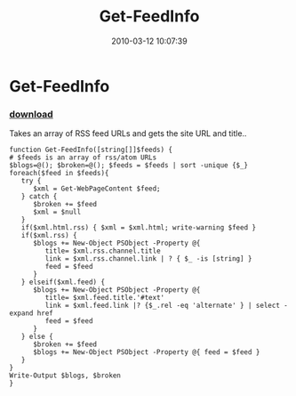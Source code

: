 ﻿---
pid:            1698
poster:         Joel Bennett
title:          Get-FeedInfo
date:           2010-03-12 10:07:39
format:         posh
parent:         0
parent:         0

---

# Get-FeedInfo

### [download](1698.ps1)

Takes an array of RSS feed URLs and gets the site URL and title..

```posh
function Get-FeedInfo([string[]]$feeds) {
# $feeds is an array of rss/atom URLs 
$blogs=@(); $broken=@(); $feeds = $feeds | sort -unique {$_}
foreach($feed in $feeds){ 
   try { 
      $xml = Get-WebPageContent $feed;
   } catch { 
      $broken += $feed
      $xml = $null
   }
   if($xml.html.rss) { $xml = $xml.html; write-warning $feed }
   if($xml.rss) {
      $blogs += New-Object PSObject -Property @{ 
         title= $xml.rss.channel.title
         link = $xml.rss.channel.link | ? { $_ -is [string] }
         feed = $feed 
      }
   } elseif($xml.feed) {
      $blogs += New-Object PSObject -Property @{ 
         title= $xml.feed.title.'#text'
         link = $xml.feed.link |? {$_.rel -eq 'alternate' } | select -expand href
         feed = $feed 
      }
   } else {
      $broken += $feed
      $blogs += New-Object PSObject -Property @{ feed = $feed }
   }
}
Write-Output $blogs, $broken
}
```
